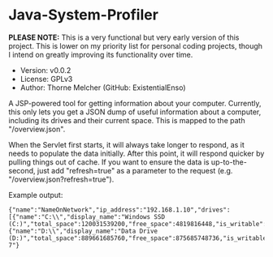 Java-System-Profiler
====================
**PLEASE NOTE:** This is a very functional but very early version of this project. This is lower on my priority list for 
personal coding projects, though I intend on greatly improving its functionality over time.

* Version: v0.0.2
* License: GPLv3
* Author: Thorne Melcher (GitHub: ExistentialEnso)

A JSP-powered tool for getting information about your computer. Currently, this only lets you get a JSON dump of useful
information about a computer, including its drives and their current space. This is mapped to the path "/overview.json".

When the Servlet first starts, it will always take longer to respond, as it needs to populate the data initially. After
this point, it will respond quicker by pulling things out of cache. If you want to ensure the data is up-to-the-second,
just add "refresh=true" as a parameter to the request (e.g. "/overview.json?refresh=true").

Example output:

```
{"name":"NameOnNetwork","ip_address":"192.168.1.10","drives":[{"name":"C:\\","display_name":"Windows SSD (C:)","total_space":120031539200,"free_space":4819816448,"is_writable":true},{"name":"D:\\","display_name":"Data Drive (D:)","total_space":889661685760,"free_space":875685748736,"is_writable":true}],"operating_system":"Windows 7"}
```
